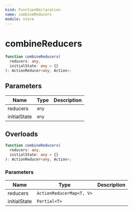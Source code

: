 ```yaml
---
kind: FunctionDeclaration
name: combineReducers
module: store
---
```


# combineReducers

```ts
function combineReducers(
  reducers: any,
  initialState: any = {}
): ActionReducer<any, Action>;
```

## Parameters

| Name         | Type  | Description |
| ------------ | ----- | ----------- |
| reducers     | `any` |             |
| initialState | `any` |             |

## Overloads

```ts
function combineReducers(
  reducers: any,
  initialState: any = {}
): ActionReducer<any, Action>;
```

### Parameters

| Name         | Type                     | Description |
| ------------ | ------------------------ | ----------- |
| reducers     | `ActionReducerMap<T, V>` |             |
| initialState | `Partial<T>`             |             |
